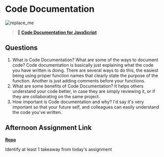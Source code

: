 # Code Documentation

![replace_me](https://codeworks.blob.core.windows.net/public/assets/img/illustrations/placeholder.svg)

> **📖 [Code Documentation for JavaScript](https://codeworksacademy.com/fs-student-guide/resources/wk7/02-JSDocs)**

## Questions

1. What is Code Documentation? What are some of the ways to document code?
 Code documentation is basically just explaining what the code you have written is doing. There are several ways to do this, the easiest being using proper function names that clearly state the purpose of the function. Another is just adding comments before your functions.
2. What are some benefits of Code Documentation?
It helps others understand your code better, in case they are simply reviewing it, or if they are collaborating on the same project. 
3. How important is Code documentation and why?
I'd say it's very important so that your future self, and colleagues can easily understand the code you've written. 

## Afternoon Assignment Link

**[Repo](https://github.com/JacksonHagen/PlanIt)**

Identify at least 1 takeaway from today's assignment
